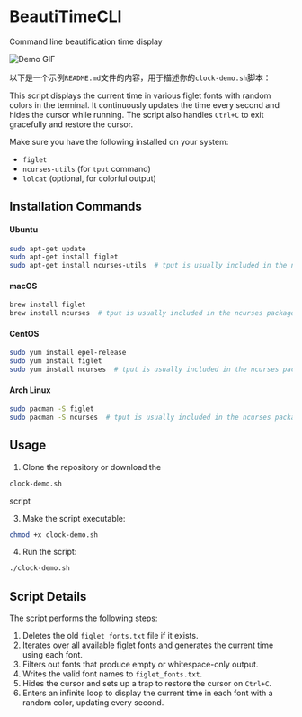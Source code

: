# BeautiTimeCLI
Command line beautification time display

![Demo GIF](https://raw.githubusercontent.com/username/repo/main/assets/demo.gif)

以下是一个示例`README.md`文件的内容，用于描述你的`clock-demo.sh`脚本：

This script displays the current time in various figlet fonts with random colors in the terminal. It continuously updates the time every second and hides the cursor while running. The script also handles `Ctrl+C` to exit gracefully and restore the cursor.


Make sure you have the following installed on your system:

- `figlet`
- `ncurses-utils` (for `tput` command)
- `lolcat` (optional, for colorful output)

## Installation Commands

#### Ubuntu
```bash
sudo apt-get update
sudo apt-get install figlet
sudo apt-get install ncurses-utils  # tput is usually included in the ncurses-utils package
```

#### macOS
```bash
brew install figlet
brew install ncurses  # tput is usually included in the ncurses package
```

#### CentOS
```bash
sudo yum install epel-release
sudo yum install figlet
sudo yum install ncurses  # tput is usually included in the ncurses package
```

#### Arch Linux
```bash
sudo pacman -S figlet
sudo pacman -S ncurses  # tput is usually included in the ncurses package
```

## Usage

1. Clone the repository or download the
```bash
clock-demo.sh
```
script

3. Make the script executable:
```bash
chmod +x clock-demo.sh
```
4. Run the script:
```bash
./clock-demo.sh
```

## Script Details

The script performs the following steps:

1. Deletes the old `figlet_fonts.txt` file if it exists.
2. Iterates over all available figlet fonts and generates the current time using each font.
3. Filters out fonts that produce empty or whitespace-only output.
4. Writes the valid font names to `figlet_fonts.txt`.
5. Hides the cursor and sets up a trap to restore the cursor on `Ctrl+C`.
6. Enters an infinite loop to display the current time in each font with a random color, updating every second.

